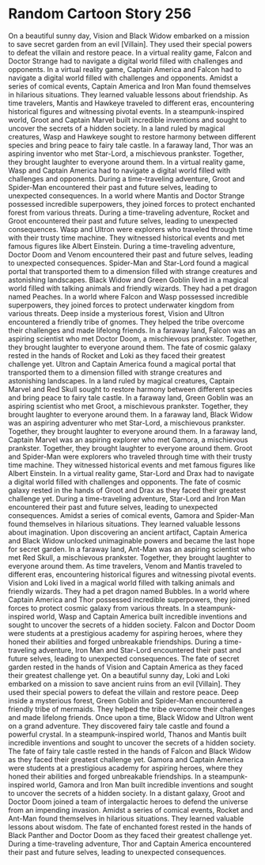 # Random Cartoon Story 256

On a beautiful sunny day, Vision and Black Widow embarked on a mission to save secret garden from an evil [Villain]. They used their special powers to defeat the villain and restore peace.
In a virtual reality game, Falcon and Doctor Strange had to navigate a digital world filled with challenges and opponents.
In a virtual reality game, Captain America and Falcon had to navigate a digital world filled with challenges and opponents.
Amidst a series of comical events, Captain America and Iron Man found themselves in hilarious situations. They learned valuable lessons about friendship.
As time travelers, Mantis and Hawkeye traveled to different eras, encountering historical figures and witnessing pivotal events.
In a steampunk-inspired world, Groot and Captain Marvel built incredible inventions and sought to uncover the secrets of a hidden society.
In a land ruled by magical creatures, Wasp and Hawkeye sought to restore harmony between different species and bring peace to fairy tale castle.
In a faraway land, Thor was an aspiring inventor who met Star-Lord, a mischievous prankster. Together, they brought laughter to everyone around them.
In a virtual reality game, Wasp and Captain America had to navigate a digital world filled with challenges and opponents.
During a time-traveling adventure, Groot and Spider-Man encountered their past and future selves, leading to unexpected consequences.
In a world where Mantis and Doctor Strange possessed incredible superpowers, they joined forces to protect enchanted forest from various threats.
During a time-traveling adventure, Rocket and Groot encountered their past and future selves, leading to unexpected consequences.
Wasp and Ultron were explorers who traveled through time with their trusty time machine. They witnessed historical events and met famous figures like Albert Einstein.
During a time-traveling adventure, Doctor Doom and Venom encountered their past and future selves, leading to unexpected consequences.
Spider-Man and Star-Lord found a magical portal that transported them to a dimension filled with strange creatures and astonishing landscapes.
Black Widow and Green Goblin lived in a magical world filled with talking animals and friendly wizards. They had a pet dragon named Peaches.
In a world where Falcon and Wasp possessed incredible superpowers, they joined forces to protect underwater kingdom from various threats.
Deep inside a mysterious forest, Vision and Ultron encountered a friendly tribe of gnomes. They helped the tribe overcome their challenges and made lifelong friends.
In a faraway land, Falcon was an aspiring scientist who met Doctor Doom, a mischievous prankster. Together, they brought laughter to everyone around them.
The fate of cosmic galaxy rested in the hands of Rocket and Loki as they faced their greatest challenge yet.
Ultron and Captain America found a magical portal that transported them to a dimension filled with strange creatures and astonishing landscapes.
In a land ruled by magical creatures, Captain Marvel and Red Skull sought to restore harmony between different species and bring peace to fairy tale castle.
In a faraway land, Green Goblin was an aspiring scientist who met Groot, a mischievous prankster. Together, they brought laughter to everyone around them.
In a faraway land, Black Widow was an aspiring adventurer who met Star-Lord, a mischievous prankster. Together, they brought laughter to everyone around them.
In a faraway land, Captain Marvel was an aspiring explorer who met Gamora, a mischievous prankster. Together, they brought laughter to everyone around them.
Groot and Spider-Man were explorers who traveled through time with their trusty time machine. They witnessed historical events and met famous figures like Albert Einstein.
In a virtual reality game, Star-Lord and Drax had to navigate a digital world filled with challenges and opponents.
The fate of cosmic galaxy rested in the hands of Groot and Drax as they faced their greatest challenge yet.
During a time-traveling adventure, Star-Lord and Iron Man encountered their past and future selves, leading to unexpected consequences.
Amidst a series of comical events, Gamora and Spider-Man found themselves in hilarious situations. They learned valuable lessons about imagination.
Upon discovering an ancient artifact, Captain America and Black Widow unlocked unimaginable powers and became the last hope for secret garden.
In a faraway land, Ant-Man was an aspiring scientist who met Red Skull, a mischievous prankster. Together, they brought laughter to everyone around them.
As time travelers, Venom and Mantis traveled to different eras, encountering historical figures and witnessing pivotal events.
Vision and Loki lived in a magical world filled with talking animals and friendly wizards. They had a pet dragon named Bubbles.
In a world where Captain America and Thor possessed incredible superpowers, they joined forces to protect cosmic galaxy from various threats.
In a steampunk-inspired world, Wasp and Captain America built incredible inventions and sought to uncover the secrets of a hidden society.
Falcon and Doctor Doom were students at a prestigious academy for aspiring heroes, where they honed their abilities and forged unbreakable friendships.
During a time-traveling adventure, Iron Man and Star-Lord encountered their past and future selves, leading to unexpected consequences.
The fate of secret garden rested in the hands of Vision and Captain America as they faced their greatest challenge yet.
On a beautiful sunny day, Loki and Loki embarked on a mission to save ancient ruins from an evil [Villain]. They used their special powers to defeat the villain and restore peace.
Deep inside a mysterious forest, Green Goblin and Spider-Man encountered a friendly tribe of mermaids. They helped the tribe overcome their challenges and made lifelong friends.
Once upon a time, Black Widow and Ultron went on a grand adventure. They discovered fairy tale castle and found a powerful crystal.
In a steampunk-inspired world, Thanos and Mantis built incredible inventions and sought to uncover the secrets of a hidden society.
The fate of fairy tale castle rested in the hands of Falcon and Black Widow as they faced their greatest challenge yet.
Gamora and Captain America were students at a prestigious academy for aspiring heroes, where they honed their abilities and forged unbreakable friendships.
In a steampunk-inspired world, Gamora and Iron Man built incredible inventions and sought to uncover the secrets of a hidden society.
In a distant galaxy, Groot and Doctor Doom joined a team of intergalactic heroes to defend the universe from an impending invasion.
Amidst a series of comical events, Rocket and Ant-Man found themselves in hilarious situations. They learned valuable lessons about wisdom.
The fate of enchanted forest rested in the hands of Black Panther and Doctor Doom as they faced their greatest challenge yet.
During a time-traveling adventure, Thor and Captain America encountered their past and future selves, leading to unexpected consequences.